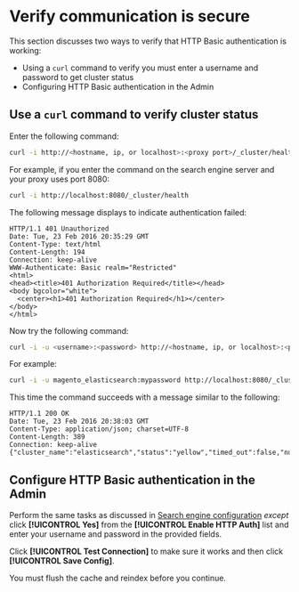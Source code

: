 # Verify communication is secure

This section discusses two ways to verify that HTTP Basic authentication is working:

*  Using a `curl` command to verify you must enter a username and password to get cluster status
*  Configuring HTTP Basic authentication in the Admin

## Use a `curl` command to verify cluster status

Enter the following command:

```bash
curl -i http://<hostname, ip, or localhost>:<proxy port>/_cluster/health
```

For example, if you enter the command on the search engine server and your proxy uses port 8080:

```bash
curl -i http://localhost:8080/_cluster/health
```

The following message displays to indicate authentication failed:

```terminal
HTTP/1.1 401 Unauthorized
Date: Tue, 23 Feb 2016 20:35:29 GMT
Content-Type: text/html
Content-Length: 194
Connection: keep-alive
WWW-Authenticate: Basic realm="Restricted"
<html>
<head><title>401 Authorization Required</title></head>
<body bgcolor="white">
  <center><h1>401 Authorization Required</h1></center>
</body>
</html>
```

Now try the following command:

```bash
curl -i -u <username>:<password> http://<hostname, ip, or localhost>:<proxy port>/_cluster/health
```

For example:

```bash
curl -i -u magento_elasticsearch:mypassword http://localhost:8080/_cluster/health
```

This time the command succeeds with a message similar to the following:

```terminal
HTTP/1.1 200 OK
Date: Tue, 23 Feb 2016 20:38:03 GMT
Content-Type: application/json; charset=UTF-8
Content-Length: 389
Connection: keep-alive
{"cluster_name":"elasticsearch","status":"yellow","timed_out":false,"number_of_nodes":1,"number_of_data_nodes":1,"active_primary_shards":5,"active_shards":5,"relocating_shards":0,"initializing_shards":0,"unassigned_shards":5,"delayed_unassigned_shards":0,"number_of_pending_tasks":0,"number_of_in_flight_fetch":0,"task_max_waiting_in_queue_millis":0,"active_shards_percent_as_number":50.0}
```

## Configure HTTP Basic authentication in the Admin

Perform the same tasks as discussed in [Search engine configuration](../configuration/search/configure-search-engine.md) *except* click **[!UICONTROL Yes]** from the **[!UICONTROL Enable HTTP Auth]** list and enter your username and password in the provided fields.

Click **[!UICONTROL Test Connection]** to make sure it works and then click **[!UICONTROL Save Config]**.

You must flush the cache and reindex before you continue.
